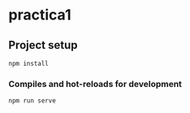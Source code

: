 # practica1

## Project setup
```
npm install
```

### Compiles and hot-reloads for development
```
npm run serve
```

